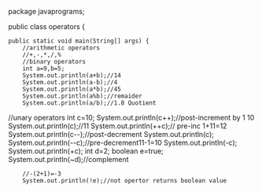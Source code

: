 package javaprograms;

public class operators {

	public static void main(String[] args) {
		//arithmetic operators
		//+,-,*,/,%
		//binary operators 
		int a=9,b=5;
		System.out.println(a+b);//14
		System.out.println(a-b);//4
		System.out.println(a*b);//45
		System.out.println(a%b);//remaider
		System.out.println(a/b);//1.8 Quotient
		
//unary operators
		int c=10;
		System.out.println(c++);//post-increment by 1 10
		System.out.println(c);//11
		System.out.println(++c);// pre-inc 1+11=12
		System.out.println(c--);//post-decrement
		System.out.println(c);
		System.out.println(--c);//pre-decrement11-1=10
		System.out.println(-c);
		System.out.println(+c);
		int d=2;
		boolean e=true;
		System.out.println(~d);//complement 
		
		//-(2+1)=-3
		System.out.println(!e);//not opertor returns boolean value
		
		
